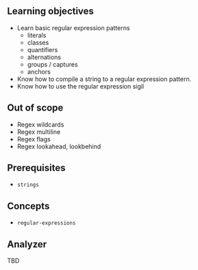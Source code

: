 ## Learning objectives

- Learn basic regular expression patterns
  - literals
  - classes
  - quantifiers
  - alternations
  - groups / captures
  - anchors
- Know how to compile a string to a regular expression pattern.
- Know how to use the regular expression sigil

## Out of scope

- Regex wildcards
- Regex multiline
- Regex flags
- Regex lookahead, lookbehind

## Prerequisites

- `strings`

## Concepts

- `regular-expressions`

## Analyzer

TBD

